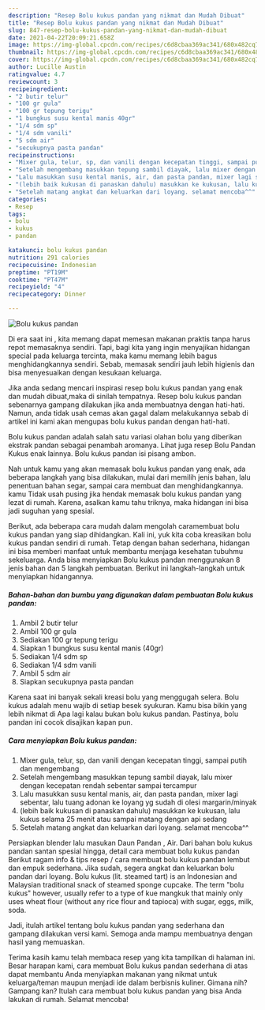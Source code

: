 ```yaml
---
description: "Resep Bolu kukus pandan yang nikmat dan Mudah Dibuat"
title: "Resep Bolu kukus pandan yang nikmat dan Mudah Dibuat"
slug: 847-resep-bolu-kukus-pandan-yang-nikmat-dan-mudah-dibuat
date: 2021-04-22T20:09:21.658Z
image: https://img-global.cpcdn.com/recipes/c6d8cbaa369ac341/680x482cq70/bolu-kukus-pandan-foto-resep-utama.jpg
thumbnail: https://img-global.cpcdn.com/recipes/c6d8cbaa369ac341/680x482cq70/bolu-kukus-pandan-foto-resep-utama.jpg
cover: https://img-global.cpcdn.com/recipes/c6d8cbaa369ac341/680x482cq70/bolu-kukus-pandan-foto-resep-utama.jpg
author: Lucille Austin
ratingvalue: 4.7
reviewcount: 3
recipeingredient:
- "2 butir telur"
- "100 gr gula"
- "100 gr tepung terigu"
- "1 bungkus susu kental manis 40gr"
- "1/4 sdm sp"
- "1/4 sdm vanili"
- "5 sdm air"
- "secukupnya pasta pandan"
recipeinstructions:
- "Mixer gula, telur, sp, dan vanili dengan kecepatan tinggi, sampai putih dan mengembang"
- "Setelah mengembang masukkan tepung sambil diayak, lalu mixer dengan kecepatan rendah sebentar sampai tercampur"
- "Lalu masukkan susu kental manis, air, dan pasta pandan, mixer lagi sebentar, lalu tuang adonan ke loyang yg sudah di olesi margarin/minyak"
- "(lebih baik kukusan di panaskan dahulu) masukkan ke kukusan, lalu kukus selama 25 menit atau sampai matang dengan api sedang"
- "Setelah matang angkat dan keluarkan dari loyang. selamat mencoba^^"
categories:
- Resep
tags:
- bolu
- kukus
- pandan

katakunci: bolu kukus pandan 
nutrition: 291 calories
recipecuisine: Indonesian
preptime: "PT19M"
cooktime: "PT47M"
recipeyield: "4"
recipecategory: Dinner

---
```



![Bolu kukus pandan](https://img-global.cpcdn.com/recipes/c6d8cbaa369ac341/680x482cq70/bolu-kukus-pandan-foto-resep-utama.jpg)

Di era  saat ini , kita memang dapat memesan makanan praktis tanpa harus repot memasaknya sendiri. Tapi, bagi kita yang ingin menyajikan hidangan special pada keluarga tercinta, maka kamu memang lebih bagus menghidangkannya sendiri. Sebab, memasak sendiri jauh lebih higienis dan bisa menyesuaikan dengan kesukaan keluarga.

Jika anda sedang mencari inspirasi resep bolu kukus pandan yang enak dan mudah dibuat,maka di sinilah tempatnya. Resep bolu kukus pandan  sebenarnya gampang dilakukan jika anda membuatnya dengan hati-hati. Namun, anda tidak usah cemas akan gagal dalam melakukannya 
sebab di artikel ini kami akan mengupas bolu kukus pandan dengan hati-hati.  

Bolu kukus pandan adalah salah satu variasi olahan bolu yang diberikan ekstrak pandan sebagai penambah aromanya. Lihat juga resep Bolu Pandan Kukus enak lainnya. Bolu kukus pandan isi pisang ambon.

Nah untuk kamu yang akan memasak bolu kukus pandan yang enak, ada beberapa langkah yang bisa dilakukan, mulai dari memilih jenis bahan, lalu penentuan bahan segar, sampai cara membuat dan menghidangkannya. kamu Tidak usah pusing jika hendak memasak bolu kukus pandan yang lezat di rumah. Karena, asalkan kamu  tahu triknya, maka hidangan ini bisa jadi suguhan yang spesial.

Berikut, ada beberapa cara mudah dalam mengolah caramembuat bolu kukus pandan yang siap dihidangkan. Kali ini, yuk kita coba kreasikan bolu kukus pandan sendiri di rumah. Tetap dengan bahan sederhana, hidangan ini bisa memberi manfaat untuk membantu menjaga kesehatan tubuhmu sekeluarga. Anda bisa menyiapkan Bolu kukus pandan menggunakan 8 jenis bahan dan 5 langkah pembuatan. Berikut ini langkah-langkah untuk menyiapkan hidangannya.

<!--inarticleads1-->

##### Bahan-bahan dan bumbu yang digunakan dalam pembuatan Bolu kukus pandan:

1. Ambil 2 butir telur
1. Ambil 100 gr gula
1. Sediakan 100 gr tepung terigu
1. Siapkan 1 bungkus susu kental manis (40gr)
1. Sediakan 1/4 sdm sp
1. Sediakan 1/4 sdm vanili
1. Ambil 5 sdm air
1. Siapkan secukupnya pasta pandan


Karena saat ini banyak sekali kreasi bolu yang menggugah selera. Bolu kukus adalah menu wajib di setiap besek syukuran. Kamu bisa bikin yang lebih nikmat di Apa lagi kalau bukan bolu kukus pandan. Pastinya, bolu pandan ini cocok disajikan kapan pun. 

<!--inarticleads2-->

##### Cara menyiapkan Bolu kukus pandan:

1. Mixer gula, telur, sp, dan vanili dengan kecepatan tinggi, sampai putih dan mengembang
1. Setelah mengembang masukkan tepung sambil diayak, lalu mixer dengan kecepatan rendah sebentar sampai tercampur
1. Lalu masukkan susu kental manis, air, dan pasta pandan, mixer lagi sebentar, lalu tuang adonan ke loyang yg sudah di olesi margarin/minyak
1. (lebih baik kukusan di panaskan dahulu) masukkan ke kukusan, lalu kukus selama 25 menit atau sampai matang dengan api sedang
1. Setelah matang angkat dan keluarkan dari loyang. selamat mencoba^^


Persiapkan blender lalu masukan Daun Pandan , Air. Dari bahan bolu kukus pandan santan spesial hingga, detail cara membuat bolu kukus pandan Berikut ragam info &amp; tips resep / cara membuat bolu kukus pandan lembut dan empuk sederhana. Jika sudah, segera angkat dan keluarkan bolu pandan dari loyang. Bolu kukus (lit. steamed tart) is an Indonesian and Malaysian traditional snack of steamed sponge cupcake. The term &#34;bolu kukus&#34; however, usually refer to a type of kue mangkuk that mainly only uses wheat flour (without any rice flour and tapioca) with sugar, eggs, milk, soda. 

Jadi, itulah artikel tentang  bolu kukus pandan  yang sederhana dan gampang dilakukan versi kami. Semoga anda mampu membuatnya dengan hasil yang memuaskan. 

Terima kasih kamu telah membaca resep yang kita tampilkan di halaman ini. Besar harapan kami, cara membuat  Bolu kukus pandan sederhana di atas dapat membantu Anda menyiapkan makanan yang nikmat untuk keluarga/teman maupun menjadi ide dalam berbisnis kuliner. Gimana nih? Gampang kan? Itulah cara membuat bolu kukus pandan yang bisa Anda lakukan di rumah. Selamat mencoba!

